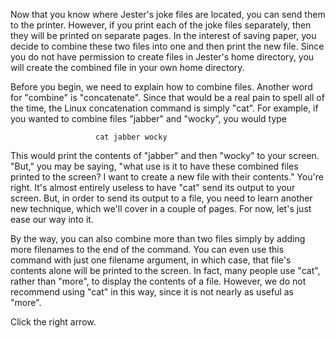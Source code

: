 Now that you know where Jester's joke files are located, you can send them to the printer. However, if you print each of the joke files separately, then they will be printed on separate pages. In the interest of saving paper, you decide to combine these two files into one and then print the new file. Since you do not have permission to create files in Jester's home directory, you will create the combined file in your own home directory.

Before you begin, we need to explain how to combine files. Another word for "combine" is "concatenate". Since that would be a real pain to spell all of the time, the Linux concatenation command is simply "cat". For example, if you wanted to combine files "jabber" and "wocky", you would type

                       cat jabber wocky

This would print the contents of "jabber" and then "wocky" to your screen. "But," you may be saying, "what use is it to have these combined files printed to the screen? I want to create a new file with their contents." You're right. It's almost entirely useless to have "cat" send its output to your screen. But, in order to send its output to a file, you need to learn another new technique, which we'll cover in a couple of pages. For now, let's just ease our way into it.

By the way, you can also combine more than two files simply by adding more filenames to the end of the command. You can even use this command with just one filename argument, in which case, that file's contents alone will be printed to the screen. In fact, many people use "cat", rather than "more", to display the contents of a file. However, we do not recommend using "cat" in this way, since it is not nearly as useful as "more".

Click the right arrow.
